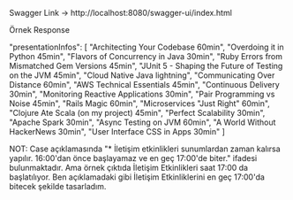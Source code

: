 Swagger Link -> http://localhost:8080/swagger-ui/index.html

Örnek Response

"presentationInfos": [
        "Architecting Your Codebase 60min",
        "Overdoing it in Python 45min",
        "Flavors of Concurrency in Java 30min",
        "Ruby Errors from Mismatched Gem Versions 45min",
        "JUnit 5 - Shaping the Future of Testing on the JVM 45min",
        "Cloud Native Java lightning",
        "Communicating Over Distance 60min",
        "AWS Technical Essentials 45min",
        "Continuous Delivery 30min",
        "Monitoring Reactive Applications 30min",
        "Pair Programming vs Noise 45min",
        "Rails Magic 60min",
        "Microservices \"Just Right\" 60min",
        "Clojure Ate Scala (on my project) 45min",
        "Perfect Scalability 30min",
        "Apache Spark 30min",
        "Async Testing on JVM 60min",
        "A World Without HackerNews 30min",
        "User Interface CSS in Apps 30min"
        ]

NOT: Case açıklamasında "* İletişim etkinlikleri sunumlardan zaman kalırsa yapılır. 16:00'dan önce başlayamaz ve en geç 17:00'de biter." ifadesi bulunmaktadır. 
Ama örnek çıktıda İletişim Etkinlikleri saat 17:00 da başlatılıyor.
Ben açıklamadaki gibi İletişim Etkinliklerini en geç 17:00'da bitecek şekilde tasarladım.
